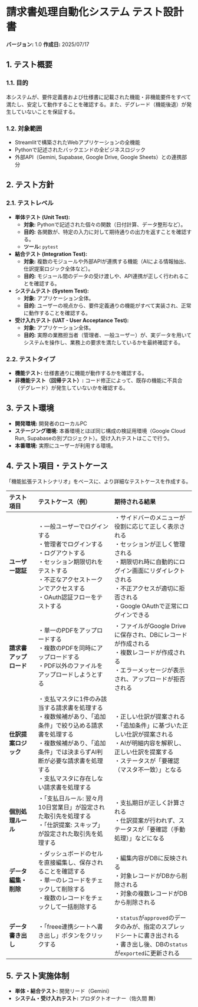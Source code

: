 # 請求書処理自動化システム テスト設計書

**バージョン:** 1.0
**作成日:** 2025/07/17

## 1. テスト概要

### 1.1. 目的
本システムが、要件定義書および仕様書に記載された機能・非機能要件をすべて満たし、安定して動作することを確認する。また、デグレード（機能後退）が発生していないことを保証する。

### 1.2. 対象範囲
* Streamlitで構築されたWebアプリケーションの全機能
* Pythonで記述されたバックエンドの全ビジネスロジック
* 外部API（Gemini, Supabase, Google Drive, Google Sheets）との連携部分

## 2. テスト方針

### 2.1. テストレベル
* **単体テスト (Unit Test):**
    * **対象:** Pythonで記述された個々の関数（日付計算、データ整形など）。
    * **目的:** 各関数が、特定の入力に対して期待通りの出力を返すことを確認する。
    * **ツール:** `pytest`
* **結合テスト (Integration Test):**
    * **対象:** 複数のモジュールや外部APIが連携する機能（AIによる情報抽出、仕訳提案ロジック全体など）。
    * **目的:** モジュール間のデータの受け渡しや、API連携が正しく行われることを確認する。
* **システムテスト (System Test):**
    * **対象:** アプリケーション全体。
    * **目的:** ユーザーの視点から、要件定義通りの機能がすべて実装され、正常に動作することを確認する。
* **受け入れテスト (UAT - User Acceptance Test):**
    * **対象:** アプリケーション全体。
    * **目的:** 実際の業務担当者（管理者、一般ユーザー）が、実データを用いてシステムを操作し、業務上の要求を満たしているかを最終確認する。

### 2.2. テストタイプ
* **機能テスト:** 仕様書通りに機能が動作するかを確認する。
* **非機能テスト（回帰テスト）:** コード修正によって、既存の機能に不具合（デグレード）が発生していないかを確認する。

## 3. テスト環境
* **開発環境:** 開発者のローカルPC
* **ステージング環境:** 本番環境とほぼ同じ構成の検証用環境（Google Cloud Run, Supabaseの別プロジェクト）。受け入れテストはここで行う。
* **本番環境:** 実際にユーザーが利用する環境。

## 4. テスト項目・テストケース
「機能拡張テストシナリオ」をベースに、より詳細なテストケースを作成する。

| テスト項目 | テストケース（例） | 期待される結果 |
| :--- | :--- | :--- |
| **ユーザー認証** | ・一般ユーザーでログインする<br>・管理者でログインする<br>・ログアウトする<br>・セッション期限切れをテストする<br>・不正なアクセストークンでアクセスする<br>・OAuth認証フローをテストする | ・サイドバーのメニューが役割に応じて正しく表示される<br>・セッションが正しく管理される<br>・期限切れ時に自動的にログイン画面にリダイレクトされる<br>・不正アクセスが適切に拒否される<br>・Google OAuthで正常にログインできる |
| **請求書アップロード** | ・単一のPDFをアップロードする<br>・複数のPDFを同時にアップロードする<br>・PDF以外のファイルをアップロードしようとする | ・ファイルがGoogle Driveに保存され、DBにレコードが作成される<br>・複数レコードが作成される<br>・エラーメッセージが表示され、アップロードが拒否される |
| **仕訳提案ロジック** | ・支払マスタに1件のみ該当する請求書を処理する<br>・複数候補があり、「追加条件」で絞り込める請求書を処理する<br>・複数候補があり、「追加条件」では決まらずAI判断が必要な請求書を処理する<br>・支払マスタに存在しない請求書を処理する | ・正しい仕訳が提案される<br>・「追加条件」に基づいた正しい仕訳が提案される<br>・AIが明細内容を解釈し、正しい仕訳を提案する<br>・ステータスが「要確認（マスタ不一致）」となる |
| **個別処理ルール** | ・「支払日ルール: 翌々月10日営業日」が設定された取引先を処理する<br>・「仕訳提案: スキップ」が設定された取引先を処理する | ・支払期日が正しく計算される<br>・仕訳提案が行われず、ステータスが「要確認（手動処理）」などになる |
| **データ編集・削除** | ・ダッシュボードのセルを直接編集し、保存されることを確認する<br>・単一のレコードをチェックして削除する<br>・複数のレコードをチェックして一括削除する | ・編集内容がDBに反映される<br>・対象レコードがDBから削除される<br>・対象の複数レコードがDBから削除される |
| **データ書き出し** | ・「freee連携シートへ書き出し」ボタンをクリックする | ・`status`が`approved`のデータのみが、指定のスプレッドシートに書き出される<br>・書き出し後、DBの`status`が`exported`に更新される |

## 5. テスト実施体制
* **単体・結合テスト:** 開発リード（Gemini）
* **システム・受け入れテスト:** プロダクトオーナー（佐久間 舞）